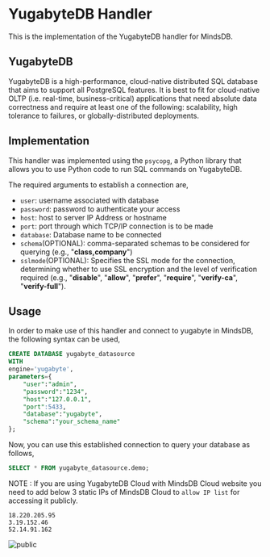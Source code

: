 # YugabyteDB Handler

This is the implementation of the YugabyteDB handler for MindsDB.

## YugabyteDB

YugabyteDB is a high-performance, cloud-native distributed SQL database that aims to support all PostgreSQL features. It is best to fit for cloud-native OLTP (i.e. real-time, business-critical) applications that need absolute data correctness and require at least one of the following: scalability, high tolerance to failures, or globally-distributed deployments.

## Implementation

This handler was implemented using the `psycopg`, a Python library that allows you to use Python code to run SQL commands on YugabyteDB.

The required arguments to establish a connection are,

- `user`: username associated with database
- `password`: password to authenticate your access
- `host`: host to server IP Address or hostname
- `port`: port through which TCP/IP connection is to be made
- `database`: Database name to be connected
- `schema`(OPTIONAL): comma-separated schemas to be considered for querying (e.g., "**class,company**")
- `sslmode`(OPTIONAL): Specifies the SSL mode for the connection, determining whether to use SSL encryption and the level of verification required (e.g., "**disable**", "**allow**", "**prefer**", "**require**", "**verify-ca**", "**verify-full**").

## Usage

In order to make use of this handler and connect to yugabyte in MindsDB, the following syntax can be used,

```sql
CREATE DATABASE yugabyte_datasource
WITH
engine='yugabyte',
parameters={
    "user":"admin",
    "password":"1234",
    "host":"127.0.0.1",
    "port":5433,
    "database":"yugabyte",
    "schema":"your_schema_name"
};
```

Now, you can use this established connection to query your database as follows,

```sql
SELECT * FROM yugabyte_datasource.demo;
```

NOTE : If you are using YugabyteDB Cloud with MindsDB Cloud website you need to add below 3 static IPs of MindsDB Cloud to `allow IP list` for accessing it publicly.

```
18.220.205.95
3.19.152.46
52.14.91.162
```

![public](https://github-production-user-asset-6210df.s3.amazonaws.com/75653580/238903548-1b054591-f5db-4a6d-a3d0-d048671e4cfa.png)
